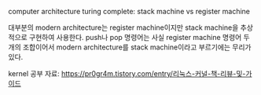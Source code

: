 computer architecture
turing complete: stack machine vs register machine

대부분의 modern architecture는 register machine이지만 stack machine을 추상적으로 구현하여 사용한다. push나 pop 명령어는 사실 register machine 명령어 두 개의 조합이어서 modern architecture를 stack machine이라고 부르기에는 무리가 있다.


kernel 공부 자료: https://pr0gr4m.tistory.com/entry/리눅스-커널-책-리뷰-및-가이드